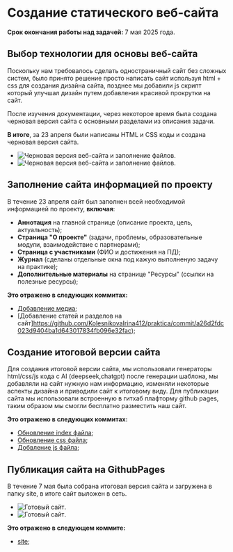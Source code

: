 # Создание статического веб-сайта
**Срок окончания работы над задачей:** 7 мая 2025 года.

## Выбор технологии для основы веб-сайта
Поскольку нам требовалось сделать одностраничный сайт без сложных систем, было принято решение просто написать
сайт используя html + css для создания дизайна сайта, позднее мы добавили js скрипт который улучшал дизайн
путем добавления красивой прокрутки на сайт.

После изучения документации, через некоторое время была создана черновая версия сайта с основными разделами из описания 
задачи.

**В итоге**, за 23 апреля были написаны HTML и CSS коды и создана черновая версия сайта.

- ![Черновая версия веб-сайта и заполнение файлов](media/website/site_1.png).
- ![Черновая версия веб-сайта и заполнение файлов](media/website/site_2.png).

## Заполнение сайта информацией по проекту
В течение 23 апреля сайт был заполнен всей необходимой информацией по проекту, **включая**:
- **Аннотация** на главной странице (описание проекта, цель, актуальность);
- **Страница "О проекте"** (задачи, проблемы, образовательные модули, взаимодействие с партнерами);
- **Страница с участниками** (ФИО и достижения на ПД);
- **Журнал** (сделаны отдельные окна под кажую выполненую задачу на практике);
- **Дополнительные материалы** на странице "Ресурсы" (ссылки на полезные ресурсы);

**Это отражено в следующих коммитах:**
- [Добавление медиа](https://github.com/KolesnikovaIrina412/praktica/commit/3444e6b1500bc0f568af92d921a36cad673993f2);
- [Добавление статей и разделов на сайт]https://github.com/KolesnikovaIrina412/praktica/commit/a26d2fdc023d9404ba1d643017834fb096e32fac);

## Создание итоговой версии сайта
Для создания итоговой версии сайта, мы использовали генераторы html/css/js кода с AI (deepseek,chatgpt) после генерации шаблона,
мы добавляли на сайт нужную нам информацию, изменяли некоторые аспекты дизайна и приводили сайт к итоговому виду.
Для публикации сайта мы использовали встроенную в гитхаб плафторму github pages, таким образом мы смогли бесплатно разместить наш сайт.
 
**Это отражено в следующих коммитах:**
- [Обновление index файла](https://github.com/KolesnikovaIrina412/praktica/commit/a26d2fdc023d9404ba1d643017834fb096e32fac);
- [Обновление css файла](https://github.com/KolesnikovaIrina412/praktica/commit/7e70d4d80131e61226a4eeabd9f822ba96ba4bdc);
- [Добвление js файла](https://github.com/KolesnikovaIrina412/praktica/commit/038c0fb3e2267e8be0f94500d8d3bbc697a9ee11);

## Публикация сайта на GithubPages
В течение 7 мая была собрана итоговая версия сайта и загружена в папку site, в итоге сайт 
выложен в сеть.

- ![Готовый сайт](media/website/site_3.png).
- ![Готовый сайт](media/website/site_4.png).
  
**Это отражено в следующем коммите:**
- [site](https://github.com/KolesnikovaIrina412/praktica/commit/ebb3f23ad2e3b07aa253a49c57441b3d13a924e7);
